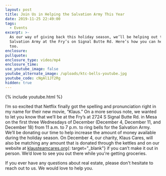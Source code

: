 ```yaml
---
layout: post
title: Join Us in Helping the Salvation Army This Year
date: 2019-11-25 22:49:00
tags:
  - Events
excerpt: >-
  As our way of giving back this holiday season, we’ll be helping out the
  Salvation Army at the Fry’s on Signal Butte Rd. Here’s how you can help out,
  too.
enclosure:
pullquote:
enclosure_type: video/mp4
enclosure_time:
use_youtube_image: false
youtube_alternate_image: /uploads/ktc-bells-youtube.jpg
youtube_code: cNgAl1JT2Rg
hidden: true
---
```


{% include youtube.html %}

I’m so excited that Netflix finally got the spelling and pronunciation right in my name for their new movie, “Klaus.” On a more serious note, we wanted to let you know that we’ll be at the Fry’s at 2724 S Signal Butte Rd. in Mesa on the first three Wednesdays of December (December 4, December 11, and December 18) from 11 a.m. to 7 p.m. to ring bells for the Salvation Army. We’ll be donating our time to help increase the amount of money available during the holiday season. On December 4, our charity, Klaus Cares, will also be matching any amount that is donated through the kettles and on our website at [klausteamcares.org](https://klausteamcares.org/){: target="_blank"}&nbsp;if you can’t make it out in person. We’d love to see you out there while you're getting groceries.

If you ever have any questions about real estate, please don't hesitate to reach out to us. We would love to help you.